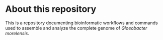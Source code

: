 # About this repository

This is a repository documenting bioinformatic workflows and commands used to assemble and analyze the complete genome of *Gloeobacter morelensis*.
